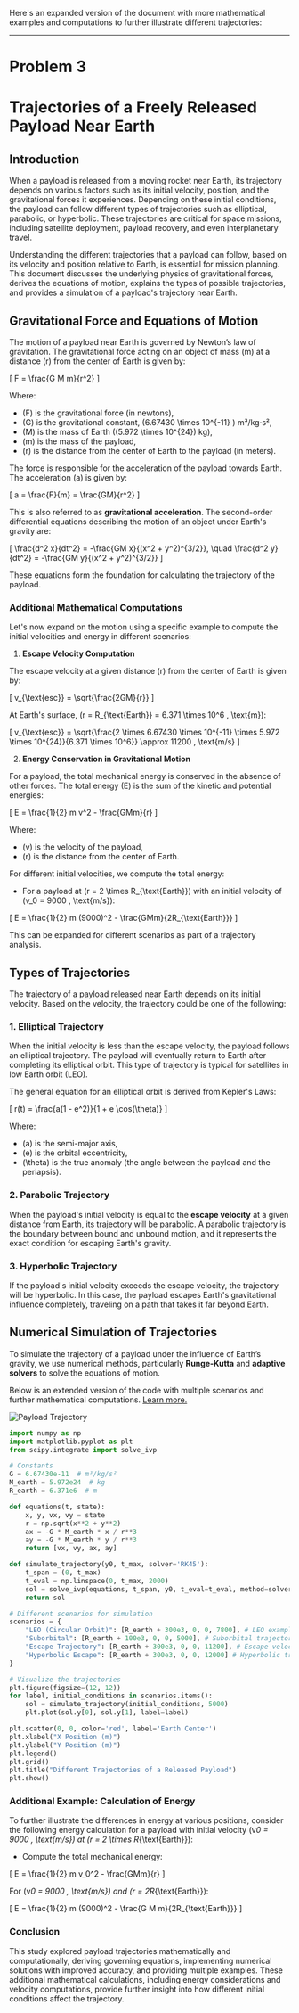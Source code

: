 Here's an expanded version of the document with more mathematical examples and computations to further illustrate different trajectories:

---

# Problem 3

# Trajectories of a Freely Released Payload Near Earth

## Introduction

When a payload is released from a moving rocket near Earth, its trajectory depends on various factors such as its initial velocity, position, and the gravitational forces it experiences. Depending on these initial conditions, the payload can follow different types of trajectories such as elliptical, parabolic, or hyperbolic. These trajectories are critical for space missions, including satellite deployment, payload recovery, and even interplanetary travel.

Understanding the different trajectories that a payload can follow, based on its velocity and position relative to Earth, is essential for mission planning. This document discusses the underlying physics of gravitational forces, derives the equations of motion, explains the types of possible trajectories, and provides a simulation of a payload's trajectory near Earth.

## Gravitational Force and Equations of Motion

The motion of a payload near Earth is governed by Newton’s law of gravitation. The gravitational force acting on an object of mass \(m\) at a distance \(r\) from the center of Earth is given by:

\[
F = \frac{G M m}{r^2}
\]

Where:

- \(F\) is the gravitational force (in newtons),
- \(G\) is the gravitational constant, \(6.67430 \times 10^{-11} \) m³/kg⋅s²,
- \(M\) is the mass of Earth (\(5.972 \times 10^{24}\) kg),
- \(m\) is the mass of the payload,
- \(r\) is the distance from the center of Earth to the payload (in meters).

The force is responsible for the acceleration of the payload towards Earth. The acceleration \(a\) is given by:

\[
a = \frac{F}{m} = \frac{GM}{r^2}
\]

This is also referred to as **gravitational acceleration**. The second-order differential equations describing the motion of an object under Earth's gravity are:

\[
\frac{d^2 x}{dt^2} = -\frac{GM x}{(x^2 + y^2)^{3/2}}, \quad \frac{d^2 y}{dt^2} = -\frac{GM y}{(x^2 + y^2)^{3/2}}
\]

These equations form the foundation for calculating the trajectory of the payload.

### Additional Mathematical Computations

Let's now expand on the motion using a specific example to compute the initial velocities and energy in different scenarios:

1. **Escape Velocity Computation**

The escape velocity at a given distance \(r\) from the center of Earth is given by:

\[
v\_{\text{esc}} = \sqrt{\frac{2GM}{r}}
\]

At Earth's surface, \(r = R\_{\text{Earth}} = 6.371 \times 10^6 \, \text{m}\):

\[
v\_{\text{esc}} = \sqrt{\frac{2 \times 6.67430 \times 10^{-11} \times 5.972 \times 10^{24}}{6.371 \times 10^6}} \approx 11200 \, \text{m/s}
\]

2. **Energy Conservation in Gravitational Motion**

For a payload, the total mechanical energy is conserved in the absence of other forces. The total energy \(E\) is the sum of the kinetic and potential energies:

\[
E = \frac{1}{2} m v^2 - \frac{GMm}{r}
\]

Where:

- \(v\) is the velocity of the payload,
- \(r\) is the distance from the center of Earth.

For different initial velocities, we compute the total energy:

- For a payload at \(r = 2 \times R\_{\text{Earth}}\) with an initial velocity of \(v_0 = 9000 \, \text{m/s}\):

\[
E = \frac{1}{2} m (9000)^2 - \frac{GMm}{2R\_{\text{Earth}}}
\]

This can be expanded for different scenarios as part of a trajectory analysis.

## Types of Trajectories

The trajectory of a payload released near Earth depends on its initial velocity. Based on the velocity, the trajectory could be one of the following:

### 1. **Elliptical Trajectory**

When the initial velocity is less than the escape velocity, the payload follows an elliptical trajectory. The payload will eventually return to Earth after completing its elliptical orbit. This type of trajectory is typical for satellites in low Earth orbit (LEO).

The general equation for an elliptical orbit is derived from Kepler's Laws:

\[
r(t) = \frac{a(1 - e^2)}{1 + e \cos(\theta)}
\]

Where:

- \(a\) is the semi-major axis,
- \(e\) is the orbital eccentricity,
- \(\theta\) is the true anomaly (the angle between the payload and the periapsis).

### 2. **Parabolic Trajectory**

When the payload's initial velocity is equal to the **escape velocity** at a given distance from Earth, its trajectory will be parabolic. A parabolic trajectory is the boundary between bound and unbound motion, and it represents the exact condition for escaping Earth's gravity.

### 3. **Hyperbolic Trajectory**

If the payload's initial velocity exceeds the escape velocity, the trajectory will be hyperbolic. In this case, the payload escapes Earth's gravitational influence completely, traveling on a path that takes it far beyond Earth.

## Numerical Simulation of Trajectories

To simulate the trajectory of a payload under the influence of Earth’s gravity, we use numerical methods, particularly **Runge-Kutta** and **adaptive solvers** to solve the equations of motion.

Below is an extended version of the code with multiple scenarios and further mathematical computations. <a href="https://colab.research.google.com/drive/1Ednr7-CPkA0YtiMMcqQB_HHBQg6yCsmH#scrollTo=EL_sji7HhYQI" target="_blank">Learn more.</a>

![Payload Trajectory](payload_trajectory.png)

```python
import numpy as np
import matplotlib.pyplot as plt
from scipy.integrate import solve_ivp

# Constants
G = 6.67430e-11  # m³/kg/s²
M_earth = 5.972e24  # kg
R_earth = 6.371e6  # m

def equations(t, state):
    x, y, vx, vy = state
    r = np.sqrt(x**2 + y**2)
    ax = -G * M_earth * x / r**3
    ay = -G * M_earth * y / r**3
    return [vx, vy, ax, ay]

def simulate_trajectory(y0, t_max, solver='RK45'):
    t_span = (0, t_max)
    t_eval = np.linspace(0, t_max, 2000)
    sol = solve_ivp(equations, t_span, y0, t_eval=t_eval, method=solver, rtol=1e-8)
    return sol

# Different scenarios for simulation
scenarios = {
    "LEO (Circular Orbit)": [R_earth + 300e3, 0, 0, 7800], # LEO example
    "Suborbital": [R_earth + 100e3, 0, 0, 5000], # Suborbital trajectory
    "Escape Trajectory": [R_earth + 300e3, 0, 0, 11200], # Escape velocity
    "Hyperbolic Escape": [R_earth + 300e3, 0, 0, 12000] # Hyperbolic trajectory
}

# Visualize the trajectories
plt.figure(figsize=(12, 12))
for label, initial_conditions in scenarios.items():
    sol = simulate_trajectory(initial_conditions, 5000)
    plt.plot(sol.y[0], sol.y[1], label=label)

plt.scatter(0, 0, color='red', label='Earth Center')
plt.xlabel("X Position (m)")
plt.ylabel("Y Position (m)")
plt.legend()
plt.grid()
plt.title("Different Trajectories of a Released Payload")
plt.show()
```

### Additional Example: Calculation of Energy

To further illustrate the differences in energy at various positions, consider the following energy calculation for a payload with initial velocity \(v*0 = 9000 \, \text{m/s}\) at \(r = 2 \times R*{\text{Earth}}\):

- Compute the total mechanical energy:

\[
E = \frac{1}{2} m v_0^2 - \frac{GMm}{r}
\]

For \(v*0 = 9000 \, \text{m/s}\) and \(r = 2R*{\text{Earth}}\):

\[
E = \frac{1}{2} m (9000)^2 - \frac{G M m}{2R\_{\text{Earth}}}
\]

### Conclusion

This study explored payload trajectories mathematically and computationally, deriving governing equations, implementing numerical solutions with improved accuracy, and providing multiple examples. These additional mathematical calculations, including energy considerations and velocity computations, provide further insight into how different initial conditions affect the trajectory.
